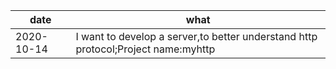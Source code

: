 | date       | what                                                                              |
|------------|-----------------------------------------------------------------------------------|
| 2020-10-14 | I want to develop a server,to better understand http protocol;Project name:myhttp |
